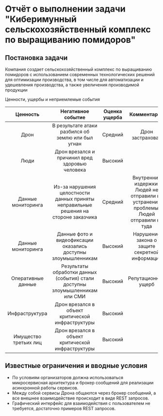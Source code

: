 # Отчёт о выполнении задачи "Киберимунный сельскохозяйственный комплекс по выращиванию помидоров"

## Постановка задачи
Компания создает сельскохозяйственный комплекс по выращиванию помидоров с использованием современных технологических решений для оптимизации производства, в том числе для автоматизации и удешевления производства, а также увеличения производимой продукции


Ценности, ущербы и неприемлемые события

|Ценность|Негативное событие|Оценка ущерба|Комментарий|
|:-:|:-:|:-:|:-:|
|Дрон|В результате атаки разбился об землю или был угнан|Средний|Дрон застрахован|
|Люди|Дрон врезался и причинил вред здоровью человека|Высокий||
|Данные мониторинга|Из-за нарушения целостности данных приняты неправильные решения на стороне заказчика|Средний|Внутренние издержки: Людей не отправили на устранение проблемы. Людей отправили не туда|
|Данные мониторинга|Данные фото и видеофиксации оказались доступны злоумышленникам|Высокий|Нарушение закона о защите секретной информации|
|Оперативные данные|Результаты обработки данных (события) стали доступны злоумышленникам или СМИ|Высокий|Репутационный ущерб|
|Инфраструктура|Дрон врезался в объект критической инфраструктуры|Высокий||
|Имущество третьих лиц|Дрон врезался в объект критической инфраструктуры|Высокий||

## Известные ограничения и вводные условия

- По условиям организаторов должна использоваться микросервисная архитектура и брокер сообщений для реализации асинхронной работы сервисов.
- Между собой сервисы Дрона общаются через брокер сообщений, а все внешнее взаимодействие происходит в виде REST запросов.
- Графический интерфейс для взаимодействия с пользователем не требуется, достаточно примеров REST запросов.
